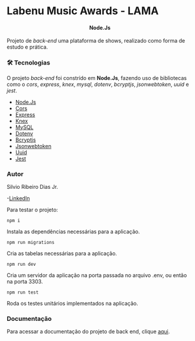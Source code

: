 # Labenu Music Awards - LAMA

<h4 align="center"> 
Node.Js
</h4>

Projeto de *back-end* uma plataforma de shows, realizado como forma de estudo e prática. 

### 🛠 Tecnologias

O projeto *back-end* foi constrído em **Node.Js**, fazendo uso de bibliotecas como o *cors*, *express*, *knex*, *mysql*, *dotenv*, *bcryptjs*, *jsonwebtoken*, *uuid* e *jest*.
- [Node.Js](https://nodejs.org/en/)
- [Cors](https://www.npmjs.com/package/cors)
- [Express](https://expressjs.com/pt-br/)
- [Knex](https://knexjs.org/)
- [MySQL](https://www.npmjs.com/package/mysql)
- [Dotenv](https://www.npmjs.com/package/dotenv)
- [Bcryptjs](https://www.npmjs.com/package/bcryptjs)
- [Jsonwebtoken](https://www.npmjs.com/package/jsonwebtoken)
- [Uuid](https://www.npmjs.com/package/uuid)
- [Jest](https://jestjs.io/pt-BR/)

### Autor

Silvio Ribeiro Dias Jr.

-[LinkedIn](https://www.linkedin.com/in/silvio-dias-junior/)



Para testar o projeto:

    npm i

Instala as dependências necessárias para a aplicação.

    npm run migrations

Cria as tabelas necessárias para a aplicação.

    npm run dev

Cria um servidor da aplicação na porta passada no arquivo .env, ou então na porta 3303.

    npm run test

Roda os testes unitários  implementados na aplicação.

### Documentação

Para acessar a documentação do projeto de back end, clique [aqui](https://documenter.getpostman.com/view/17590830/UVXjLGQ8).
